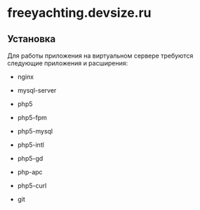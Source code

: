 # freeyachting.devsize.ru

## Установка

Для работы приложения на виртуальном сервере требуются следующие приложения и расширения:

- nginx
- mysql-server
- php5
- php5-fpm
- php5-mysql
- php5-intl
- php5-gd
- php-apc
- php5-curl

- git
